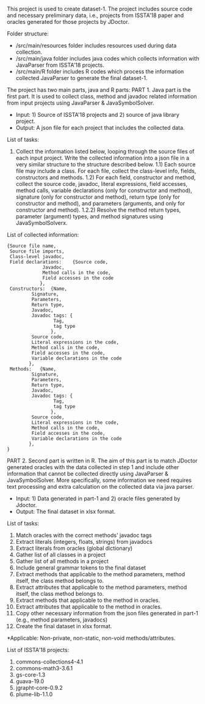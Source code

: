 

This project is used to create dataset-1. The project includes source code and necessary preliminary data, i.e., projects from ISSTA'18 paper and oracles generated for those projects by JDoctor.

Folder structure:

- /src/main/resources folder includes resources used during data collection. 
- /src/main/java folder includes java codes which collects information with JavaParser from ISSTA'18 projects.
- /src/main/R folder includes R codes which process the information collected JavaParser to generate the final dataset-1. 

The project has two main parts, java and R parts:
PART 1. Java part is the first part. It is used to collect class, method and javadoc related information from input projects using JavaParser & JavaSymbolSolver.
- Input: 1) Source of ISSTA'18 projects and 2) source of java library project.
- Output: A json file for each project that includes the collected data.

List of tasks: 
1) Collect the information listed below, looping through the source files of each input project. Write the collected information into a json file in a very similar structure to the structure described below. 
1.1) Each source file may include a class. For each file, collect the class-level info, fields, constructors and methods.
1.2) For each field, constructor and method, collect the source code, javadoc, literal expressions, field accesses, method calls, variable declarations (only for constructor and method), signature (only for constructor and method), return type (only for constructor and method), and parameters (arguments, and only for constructor and method).
1.2.2) Resolve the method return types, parameter (argument) types, and method signatures using JavaSymbolSolverx.

List of collected information: 

	{Source file name,
	 Source file imports,
	 Class-level javadoc,
	 Field declarations:	{Source code,
				 Javadoc,
				 Method calls in the code,
			 	 Field accesses in the code
				},
	 Constructors:	{Name, 
			 Signature,
			 Parameters,
			 Return type,
			 Javadoc,
			 Javadoc tags: {
					 Tag,
					 tag type
					},
			 Source code,
			 Literal expressions in the code,
			 Method calls in the code,
			 Field accesses in the code,
			 Variable declarations in the code
			},
	 Methods:	{Name, 
			 Signature,
			 Parameters,
			 Return type,
			 Javadoc,
			 Javadoc tags: {
					 Tag,
					 tag type
					},
			 Source code,
			 Literal expressions in the code,
			 Method calls in the code,
			 Field accesses in the code,
			 Variable declarations in the code
			}, 
	}

PART 2. Second part is written in R. The aim of this part is to match JDoctor generated oracles with the data collected in step 1 and include other information that cannot be collected directly using JavaParser & JavaSymbolSolver. More specifically, some information we need requires text processing and extra calculation on the collected data via java parser.
 
- Input: 1) Data generated in part-1 and 2) oracle files generated by Jdoctor. 
- Output: The final dataset in xlsx format. 

List of tasks:
 
 1) Match oracles with the correct methods' javadoc tags
 2) Extract literals (integers, floats, strings) from javadocs
 3) Extract literals from oracles (global dictionary)
 4) Gather list of all classes in a project
 5) Gather list of all methods in a project
 6) Include general grammar tokens to the final dataset 
 7) Extract methods that applicable to the method parameters, method itself, the class method belongs to.
 8) Extract attributes that applicable to the method parameters, method itself, the class method belongs to.
 9) Extract methods that applicable to the method in oracles.
 10) Extract attributes that applicable to the method in oracles.
 11) Copy other necessary information from the json files generated in part-1 (e.g., method parameters, javadocs)
 12) Create the final dataset in xlsx format.

*Applicable: Non-private, non-static, non-void methods/attributes.



List of ISSTA'18 projects: 
1. commons-collections4-4.1
2. commons-math3-3.6.1
3. gs-core-1.3
4. guava-19.0
5. jgrapht-core-0.9.2
6. plume-lib-1.1.0
